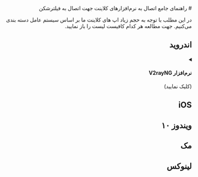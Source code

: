 

<div dir="rtl">
# راهنمای جامع اتصال به نرم‌افزارهای کلاینت جهت اتصال به فیلترشکن

در این مطلب با توجه به حجم زیاد اپ های کلاینت ما بر اساس سیستم عامل دسته بندی می‌کنیم. جهت مطالعه هر کدام کافیست لیست را باز نمایید.

## اندروید

<details><summary><h4> نرم‌افزار V2rayNG</h4> (کلیک نمایید)</summary>
اضافه کردن لینک اشتراک در اندروید (v2rayNG):
تو صفحه‌ی اشتراک به چند روش میتونید سرورها رو اضافه کنید:

◀️اضافه کردن تک تک کانفیگ‌ها:
برای این کار به آخر صفحه برید و روی دکمه‌ی «تمام کانفیگ‌ها» کلیک کنید. کانفیگ‌های مختلف از نوعی پروتکل و  پورت و ... استفاده می‌کنن که هر کدوم میتونن برای یک شبکه و منطقه کارآیی داشته باشن.
هر کدوم رو که خواستید با کلیک روی نام یا علامت کیوآر QR باز و کپی کنید و توی برنامه‌ی v2rayNG اضافه کنید.

◀️اضافه کردن لینک اشتراک و همه‌ی کانفیگ‌ها (پشنهادی):
روی دکمه‌ی «اندروید» سپس روی «v2rayNG» کلیک کنید. اینجا سه لینک وجود داره: اولی و دومی لینک نصب خود نرم افزار هست اما سومی «لینک برای Subscription»، که ما با همین کار داریم.
روی علامت QR بارکد کلیک کنید سپس دکمه‌ی «کپی» رو بزنید.
برای اینکه بهترین آدرس‌ها به طور اتوماتیک پیدا بشه، هرگونه VPN (فیلترشکن) رو خاموش کنید.
وارد برنامه شده و از بالای صفحه علامت «+» و سپس گزینه‌ی دوم (Import config from Clipbord) رو بزنید.
بعد از این روی علامت سه نقطه (گوشه بالا راست) کلیک کنید. آخرین گزینه یعنی Update Subscription رو بزنید. اگر همه چیز درست انجام شده باشه باید تمام کانفیگ ها اضافه بشه.
👈🏻نکته‌ی مهم:
 هر زمان که نوع اینترنت تون عوض میشه - مثلا به وای فای وصل میشین یا از همراه اول به ایرانسل - ی پی ان رو قطع کنید و دوباره دکمه‌ی Update Subscription رو بزنید. اینکار باعث میشه که کانفیگ‌های Auto مناسب‌ترین آی پی آدرس متناسب با اینترنت شما رو براتون جایگزین کنه.
حالا کانفیگ های مختلف رو انتخاب و تست کنید تا بهترین رو پیدا کنید. ممکنه بعضیاشون اصلا برای شما کار نکنه. هر از گاهی Update Subscription رو دوباره بززنید تا آدرس‌ها بروز شه.

</details>

## iOS


## ویندوز ۱۰


## مک

## لینوکس
